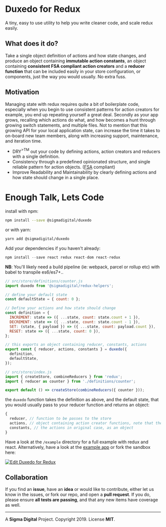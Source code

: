 # Duxedo for Redux
A tiny, easy to use utility to help you write cleaner code, and scale redux easily.

## What does it do?
Take a single object definition of actions and how state changes, and produce an object containing  **immutable action constants**, an object containing **consistent FSA compliant action creators** and a **reducer function** that can be included easily in your store configuration, or components, just the way you would usually. No extra fuss.

## Motivation
Managing state with redux requires quite a bit of boilerplate code, especially when you begin to use consistent patterns for action creators for example, you end up repeating yourself a great deal. Secondly as your app grows, recalling which actions do what, and how becomes a hunt through growing switch statements, and  multiple files. Not to mention that this growing API for your local application state, can increase the time it takes to on-board new team members, along with increasing support, maintenance, and iteration time.

* DRY<span><sup>>TM</sup></span> out your code by defining actions, action creators and reducers with a single definition.
* Consistency through a predefined opinionated structure, and single reliable pattern for action objects. ([FSA](https://github.com/redux-utilities/flux-standard-action) compliant)
* Improve Readability and Maintainability by clearly defining actions and how state should change in a single place.


# Enough Talk, Lets Code 
install with npm:
```sh
npm install --save @sigmadigital/duxedo
```
or with yarn:
```sh
yarn add @sigmadigital/duxedo
```

Add your dependencies if you haven't already:

```js
npm install --save react redux react-dom react-redux
```

**NB**: You'll likely need a build pipeline (ie: webpack, parcel or rollup etc) with babel to transpile es6/es7+.. 

```js
// src/store/definitions/counter.js
import duxedo from '@sigmadigital/redux-helpers';

// define your default state
const defaultState = { count: 0 };

// Define your actions and how state should change
const definition = {
  INCREMENT: state => ({ ...state, count: state.count + 1 }),
  DECREMENT: state => ({ ...state, count: state.count - 1 }),
  SET: (state, { payload }) => ({ ...state, count: payload.count }),
  RESET: state => ({ ...state, count: 0 }),
};

// this exports an object containing reducer, constants, actions
export const { reducer, actions, constants } = duxedo({
  definition,
  defaultState,
});

// src/store/index.js
import { createStore, combineReducers } from 'redux';
import { reducer as counter } from './definitions/counter';

export default () => createStore(combineReducers({ counter }));

```
the `duxedo` function takes the definition as above, and the default state, that you would usually pass to your reducer function and returns an object:

```js
{
  reducer, // function to be passes to the store
  actions, // object containing action creator functions, note that the action names have been transformed to **camelCase**
  constants, // the actions in original case, as an object 
}
```

Have a look at the `/example` directory for a full example with redux and react. Alternatively, have a look at the [example app](https://zz2yvwmmy4.codesandbox.io/) or fork the sandbox here:

[![Edit Duxedo for Redux](https://codesandbox.io/static/img/play-codesandbox.svg)](https://codesandbox.io/s/zz2yvwmmy4)


## Collaboration
If you find an **issue**, have an **idea** or would like to contribute, either let us know in the issues, or fork our repo, and open a **pull request**. If you do, please ensure **all tests are passing**, and that any new items have coverage as well.

----
A **Sigma Digital** Project. Copyright 2019. License **MIT**.
